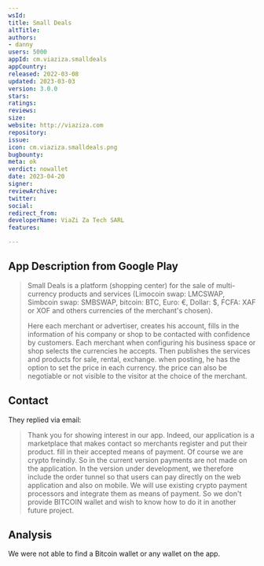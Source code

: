 ```yaml
---
wsId: 
title: Small Deals
altTitle: 
authors:
- danny
users: 5000
appId: cm.viaziza.smalldeals
appCountry: 
released: 2022-03-08
updated: 2023-03-03
version: 3.0.0
stars: 
ratings: 
reviews: 
size: 
website: http://viaziza.com
repository: 
issue: 
icon: cm.viaziza.smalldeals.png
bugbounty: 
meta: ok
verdict: nowallet
date: 2023-04-20
signer: 
reviewArchive: 
twitter: 
social: 
redirect_from: 
developerName: ViaZi Za Tech SARL
features: 

---
```


## App Description from Google Play 

> Small Deals is a platform (shopping center) for the sale of multi-currency products and services (Limocoin swap: LMCSWAP, Simbcoin swap: SMBSWAP, bitcoin: BTC, Euro: €, Dollar: $, FCFA: XAF or XOF and others currencies of the merchant's chosen).
>
> Here each merchant or advertiser, creates his account, fills in the information of his company or shop to be contacted with confidence by customers. Each merchant when configuring his business space or shop selects the currencies he accepts. Then publishes the services and products for sale, rental, exchange. when posting, he has the option to set the price in each currency. the price can also be negotiable or not visible to the visitor at the choice of the merchant.

## Contact 

They replied via email:

> Thank you for showing interest in our app. Indeed, our application is a marketplace that makes contact so merchants register and put their product. fill in their accepted means of payment. Of course we are crypto freindly. So in the current version payments are not made on the application. In the version under development, we therefore include the order tunnel so that users can pay directly on the web application and also on mobile. We will use existing crypto payment processors and integrate them as means of payment.
> So we don't provide BITCOIN wallet and wish to know how to do it in another future project.

## Analysis 

We were not able to find a Bitcoin wallet or any wallet on the app.